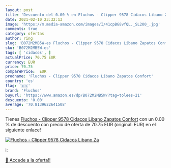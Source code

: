 ```yaml
---
layout: post
title: 'Descuento del 0.00 % en Fluchos - Clipper 9578 Cidacos Libano Za'
date: 2021-02-10 23:32:13
image: 'https://m.media-amazon.com/images/I/41cpBG8vfQL._SL200_.jpg'
comments: true
category: ofertas
author: ring
slug: 'B072M2MB5W-es Fluchos - Clipper 9578 Cidacos Libano Zapatos Confort'
sku: 'B072M2MB5W-es'
tags: [ 'cidacos', ]
actualPrice: 70.75 EUR
currency: EUR
price: 70.75
comparePrice:  EUR
prodname: 'Fluchos - Clipper 9578 Cidacos Libano Zapatos Confort'
country: 'es'
flag: '🇪🇸'
brand: 'Fluchos'
buyurl: 'https://www.amazon.es/dp/B072M2MB5W/?tag=tolees-21'
descuento: '0.00'
average: '70.8139622641508'
---
```


Tienes [Fluchos - Clipper 9578 Cidacos Libano Zapatos Confort](https://www.amazon.es/dp/B072M2MB5W/?tag=tolees-21) con un 0.00 % de descuento con precio de oferta de 70.75 EUR (original:  EUR) en el siguiente enlace!

[![Fluchos - Clipper 9578 Cidacos Libano Za](https://m.media-amazon.com/images/I/41cpBG8vfQL._SL200_.jpg)](https://www.amazon.es/dp/B072M2MB5W/?tag=tolees-21)

ℹ️:


[🛒 Accede a la oferta!!](https://www.amazon.es/dp/B072M2MB5W/?tag=tolees-21)
